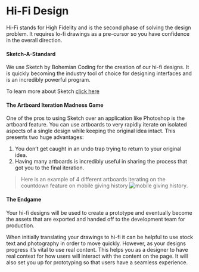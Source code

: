 # Hi-Fi Design

Hi-Fi stands for High Fidelity and is the second phase of solving the design problem. It requires lo-fi drawings as a pre-cursor so you have confidence in the overall direction.

#### Sketch-A-Standard
We use Sketch by Bohemian Coding for the creation of our hi-fi designs. It is quickly becoming the industry tool of choice for designing interfaces and is an incredibly powerful program.

To learn more about Sketch [click here](http://bohemiancoding.com/sketch/features/) 


#### The Artboard Iteration Madness Game
One of the pros to using Sketch over an application like Photoshop is the artboard feature. You can use artboards to very rapidly iterate on isolated aspects of a single design while keeping the original idea intact. This presents two huge advantages:

1. You don’t get caught in an undo trap trying to return to your original idea. 
2. Having many artboards is incredibly useful in sharing the process that got you to the final iteration. 

> Here is an example of 4 different artboards iterating on the countdown feature on mobile giving history ![mobile giving history](https://photos-2.dropbox.com/t/2/AAB-xK-CvUWmngo_8GnWO1D1Ulu_kTdH2FoEiiONO7f_RQ/12/5045573/png/32x32/1/_/1/2/Screenshot%202015-09-21%2016.35.44.png/ELe_4wMY_PICIAEgAigB/uvxKx_yzFROZMgFNdc6Eil1Y-NJ6sNWWBMdY56ydyR0?size=1600x1200&size_mode=2).


#### The Endgame
Your hi-fi designs will be used to create a prototype and eventually become the assets that are exported and handed off to the development team for production. 

When initially translating your drawings to hi-fi it can be helpful to use stock text and photography in order to move quickly. However, as your designs progress it’s vital to use real content. This helps you as a designer to have real context for how users will interact with the content on the page. It will also set you up for prototyping so that users have a seamless experience.  
